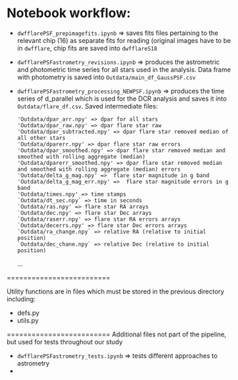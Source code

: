 # Notebook workflow:

- `dwfflarePSF_prepimagefits.ipynb` => saves fits files pertaining to the relevant chip (16) as separate fits for reading (original images have to be in `dwfflare`, chip fits are saved into `dwfflareS18` 
- `dwfflarePSFastrometry_revisions.ipynb` => produces the astrometric and photometric time series for all stars used in the analysis. Data frame with photometry is saved into `Outdata/main_df_GaussPSF.csv`
- `dwfflarePSFastrometry_processing_NEWPSF.ipynb` => produces the time series of d_parallel which is used for the DCR analysis and saves it into `Outdata/flare_df.csv`. Saved intermediate files: 

      'Outdata/dpar_arr.npy' => dpar for all stars
      'Outdata/dpar_raw.npy' => dpar flare star raw
      'Outdata/dpar_subtracted.npy' => dpar flare star removed median of all other stars
      'Outdata/dparerr.npy' => dpar flare star raw errors
      'Outdata/dpar_smoothed.npy' => dpar flare star removed median and smoothed with rolling aggregate (median)
      'Outdata/dparerr_smoothed.npy' => dpar flare star removed median and smoothed with rolling aggregate (median) errors
      'Outdata/delta_g_mag.npy' =>  flare star magnitude in g band
      'Outdata/delta_g_mag_err.npy' =>  flare star magnitude errors in g band
      'Outdata/times.npy' => time stamps
      `Outdata/dt_sec.npy` => time in seconds
      `Outdata/ras.npy' => flare star RA arrays
      `Outdata/dec.npy' => flare star Dec arrays
      `Outdata/raserr.npy' => flare star RA errors arrays
      `Outdata/decerrs.npy' => flare star Dec errors arrays
      `Outdata/ra_change.npy` => relative RA (relative to initial position)
      `Outdata/dec_chane.npy` => relative Dec (relative to initial position)


  ...

=========================

Utility functions are in files which must be stored in the previous directory including:
- defs.py
- utils.py

  
=========================
Additional files not part of the pipeline, but used for tests throughout our study
- `dwfflarePSFastrometry_tests.ipynb` => tests different approaches to astrometry
- 
	
